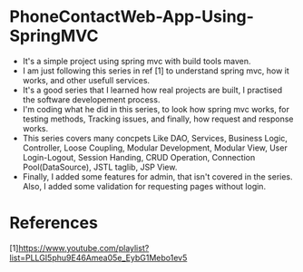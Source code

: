 # PhoneContactWeb-App-Using-SpringMVC

  - It's a simple project using spring mvc with build tools maven.
  - I am just following this series in ref [1] to understand spring mvc, how it works, and other usefull services.
  - It's a good series that I learned how real projects are built, I practised the software developement process.
  - I'm coding what he did in this series, to look how spring mvc works, for testing methods, Tracking issues, and finally, how request and response works.
  - This series covers many concpets Like DAO, Services, Business Logic, Controller, Loose Coupling, Modular Development, Modular View, User Login-Logout, Session
    Handing, CRUD Operation, Connection Pool(DataSource), JSTL taglib, JSP View.
  - Finally, I added some features for admin, that isn't covered in the series. Also, I added some validation for requesting pages without login.
  
  # References
  [1]https://www.youtube.com/playlist?list=PLLGI5phu9E46Amea05e_EybG1Mebo1ev5
